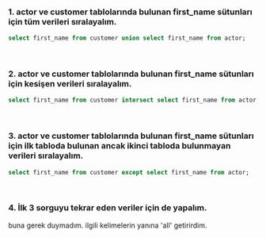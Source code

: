 ### 1. actor ve customer tablolarında bulunan first_name sütunları için tüm verileri sıralayalım.
```sql
select first_name from customer union select first_name from actor;
```
<br>

### 2. actor ve customer tablolarında bulunan first_name sütunları için kesişen verileri sıralayalım.
```sql
select first_name from customer intersect select first_name from actor;
```
<br>

### 3. actor ve customer tablolarında bulunan first_name sütunları için ilk tabloda bulunan ancak ikinci tabloda bulunmayan verileri sıralayalım.
```sql
select first_name from customer except select first_name from actor;
```
<br>

### 4. İlk 3 sorguyu tekrar eden veriler için de yapalım.
buna gerek duymadım. ilgili kelimelerin yanına 'all' getirirdim.
